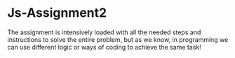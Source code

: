 # Js-Assignment2
The assignment is intensively loaded with all the needed steps and instructions to solve the entire problem,  but as we know, in programming we can use different logic or ways of coding to achieve the same task! 
 
